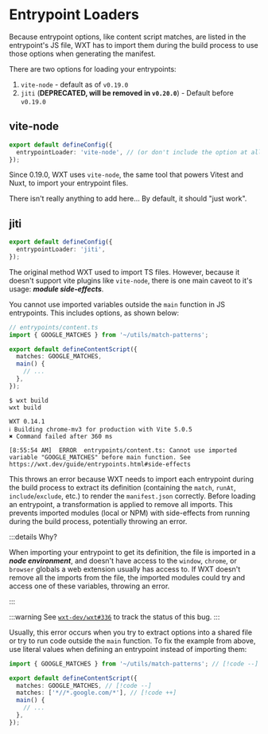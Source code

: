 # Entrypoint Loaders

Because entrypoint options, like content script matches, are listed in the entrypoint's JS file, WXT has to import them during the build process to use those options when generating the manifest.

There are two options for loading your entrypoints:

1. `vite-node` - default as of `v0.19.0`
2. `jiti` (**DEPRECATED, will be removed in `v0.20.0`**) - Default before `v0.19.0`

## vite-node

```ts
export default defineConfig({
  entrypointLoader: 'vite-node', // (or don't include the option at all)
});
```

Since 0.19.0, WXT uses `vite-node`, the same tool that powers Vitest and Nuxt, to import your entrypoint files.

There isn't really anything to add here... By default, it should "just work".

## jiti

```ts
export default defineConfig({
  entrypointLoader: 'jiti',
});
```

The original method WXT used to import TS files. However, because it doesn't support vite plugins like `vite-node`, there is one main caveot to it's usage: **_module side-effects_**.

You cannot use imported variables outside the `main` function in JS entrypoints. This includes options, as shown below:

```ts
// entrypoints/content.ts
import { GOOGLE_MATCHES } from '~/utils/match-patterns';

export default defineContentScript({
  matches: GOOGLE_MATCHES,
  main() {
    // ...
  },
});
```

```
$ wxt build
wxt build

WXT 0.14.1
ℹ Building chrome-mv3 for production with Vite 5.0.5
✖ Command failed after 360 ms

[8:55:54 AM]  ERROR  entrypoints/content.ts: Cannot use imported variable "GOOGLE_MATCHES" before main function. See https://wxt.dev/guide/entrypoints.html#side-effects
```

This throws an error because WXT needs to import each entrypoint during the build process to extract its definition (containing the `match`, `runAt`, `include`/`exclude`, etc.) to render the `manifest.json` correctly. Before loading an entrypoint, a transformation is applied to remove all imports. This prevents imported modules (local or NPM) with side-effects from running during the build process, potentially throwing an error.

:::details Why?

When importing your entrypoint to get its definition, the file is imported in a **_node environment_**, and doesn't have access to the `window`, `chrome`, or `browser` globals a web extension usually has access to. If WXT doesn't remove all the imports from the file, the imported modules could try and access one of these variables, throwing an error.

:::

:::warning
See [`wxt-dev/wxt#336`](https://github.com/wxt-dev/wxt/issues/336) to track the status of this bug.
:::

Usually, this error occurs when you try to extract options into a shared file or try to run code outside the `main` function. To fix the example from above, use literal values when defining an entrypoint instead of importing them:

```ts
import { GOOGLE_MATCHES } from '~/utils/match-patterns'; // [!code --]

export default defineContentScript({
  matches: GOOGLE_MATCHES, // [!code --]
  matches: ['*//*.google.com/*'], // [!code ++]
  main() {
    // ...
  },
});
```
